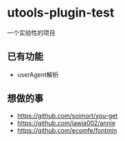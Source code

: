 # utools-plugin-test
一个实验性的项目

## 已有功能
- userAgent解析

## 想做的事
- https://github.com/soimort/you-get
- https://github.com/iawia002/annie
- https://github.com/ecomfe/fontmin

